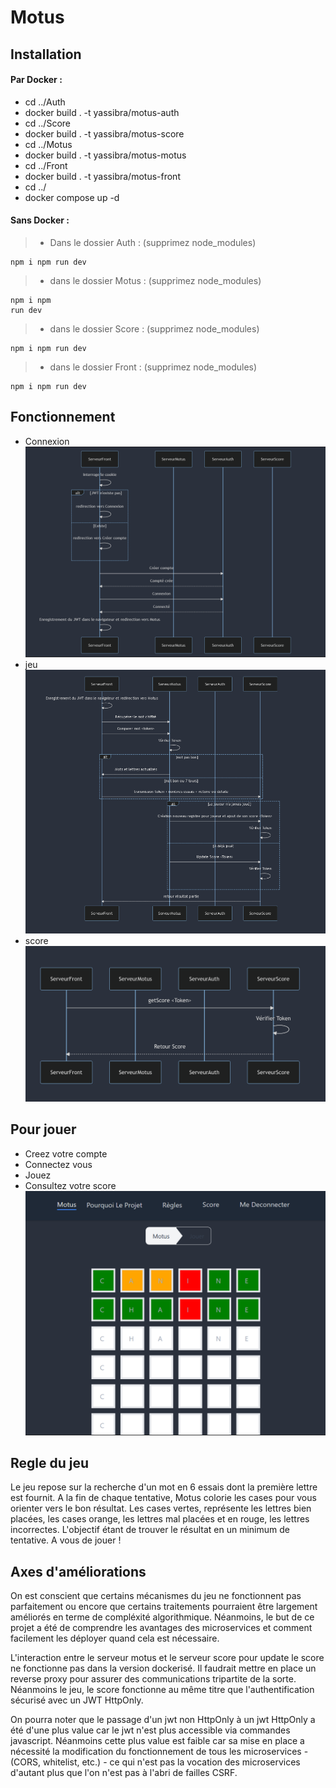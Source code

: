 # Motus 
## Installation 
#### Par Docker :
 - cd ../Auth
 - docker build . -t yassibra/motus-auth
 - cd ../Score
 - docker build . -t yassibra/motus-score
 - cd ../Motus
 - docker build . -t yassibra/motus-motus
 - cd ../Front
 - docker build . -t yassibra/motus-front
 - cd ../
 - docker compose up -d


#### Sans Docker : 
 >- Dans le dossier Auth :
 (supprimez node_modules)
  ```
  npm i npm run dev
 ```
 
 >- dans le dossier Motus : 
  (supprimez node_modules) 
  ```
  npm i npm 
  run dev
 ```
 >- dans le dossier Score : 
  (supprimez node_modules)
   ```
  npm i npm run dev
 ```
 >- dans le dossier Front : 
  (supprimez node_modules) 
   ```
  npm i npm run dev
 ```
 
## Fonctionnement 
-  Connexion
![Connexion](diag1.png)
- jeu
![](diag2.png)
- score
![](diag3.png)
## Pour jouer
 - Creez votre compte      
 - Connectez vous          
 - Jouez                   
 - Consultez votre score   
![](jeuMotus.png)
## Regle du jeu 
Le jeu repose sur la recherche d'un mot en 6 essais dont la première lettre est fournit. A la fin de chaque tentative, Motus colorie les cases pour vous orienter vers le bon résultat. Les cases vertes, représente les lettres bien placées, les cases orange, les lettres mal placées et en rouge, les lettres incorrectes. L'objectif étant de trouver le résultat en un minimum de tentative. A vous de jouer !

## Axes d'améliorations
On est conscient que certains mécanismes du jeu ne fonctionnent pas parfaitement ou encore que certains traitements pourraient être largement améliorés en terme de compléxité algorithmique. Néanmoins, le but de ce projet a été de comprendre les avantages des microservices et comment facilement les déployer quand cela est nécessaire.

L'interaction entre le serveur motus et le serveur score pour update le score ne fonctionne pas dans la version dockerisé. Il faudrait mettre en place un reverse proxy pour assurer des communications tripartite de la sorte. Néanmoins le jeu, le score fonctionne au même titre que l'authentification sécurisé avec un JWT HttpOnly. 

On pourra noter que le passage d'un jwt non HttpOnly à un jwt HttpOnly a été d'une plus value car le jwt n'est plus accessible via commandes javascript. Néanmoins cette plus value est faible car sa mise en place a nécessité la modification du fonctionnement de tous les microservices -  (CORS, whitelist, etc.) - ce qui n'est pas la vocation des microservices d'autant plus que l'on n'est pas à l'abri de failles CSRF. 
